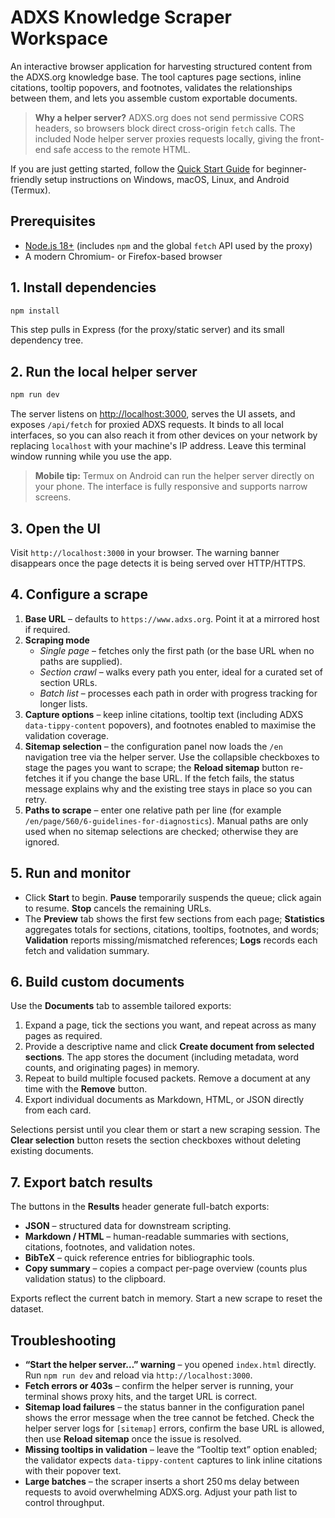 # ADXS Knowledge Scraper Workspace

An interactive browser application for harvesting structured content from the ADXS.org knowledge base. The tool captures page sections, inline citations, tooltip popovers, and footnotes, validates the relationships between them, and lets you assemble custom exportable documents.

> **Why a helper server?** ADXS.org does not send permissive CORS headers, so browsers block direct cross-origin `fetch` calls. The included Node helper server proxies requests locally, giving the front-end safe access to the remote HTML.

If you are just getting started, follow the [Quick Start Guide](GUIDE.md) for beginner-friendly setup instructions on Windows, macOS, Linux, and Android (Termux).

## Prerequisites

- [Node.js 18+](https://nodejs.org/) (includes `npm` and the global `fetch` API used by the proxy)
- A modern Chromium- or Firefox-based browser

## 1. Install dependencies

```bash
npm install
```

This step pulls in Express (for the proxy/static server) and its small dependency tree.

## 2. Run the local helper server

```bash
npm run dev
```

The server listens on [http://localhost:3000](http://localhost:3000), serves the UI assets, and exposes `/api/fetch` for proxied ADXS requests. It binds to all local interfaces, so you can also reach it from other devices on your network by replacing `localhost` with your machine's IP address. Leave this terminal window running while you use the app.

> **Mobile tip:** Termux on Android can run the helper server directly on your phone. The interface is fully responsive and supports narrow screens.

## 3. Open the UI

Visit `http://localhost:3000` in your browser. The warning banner disappears once the page detects it is being served over HTTP/HTTPS.

## 4. Configure a scrape

1. **Base URL** – defaults to `https://www.adxs.org`. Point it at a mirrored host if required.
2. **Scraping mode**
   - *Single page* – fetches only the first path (or the base URL when no paths are supplied).
   - *Section crawl* – walks every path you enter, ideal for a curated set of section URLs.
   - *Batch list* – processes each path in order with progress tracking for longer lists.
3. **Capture options** – keep inline citations, tooltip text (including ADXS `data-tippy-content` popovers), and footnotes enabled to maximise the validation coverage.
4. **Sitemap selection** – the configuration panel now loads the `/en` navigation tree via the helper server. Use the collapsible checkboxes to stage the pages you want to scrape; the **Reload sitemap** button re-fetches it if you change the base URL. If the fetch fails, the status message explains why and the existing tree stays in place so you can retry.
5. **Paths to scrape** – enter one relative path per line (for example `/en/page/560/6-guidelines-for-diagnostics`). Manual paths are only used when no sitemap selections are checked; otherwise they are ignored.

## 5. Run and monitor

- Click **Start** to begin. **Pause** temporarily suspends the queue; click again to resume. **Stop** cancels the remaining URLs.
- The **Preview** tab shows the first few sections from each page; **Statistics** aggregates totals for sections, citations, tooltips, footnotes, and words; **Validation** reports missing/mismatched references; **Logs** records each fetch and validation summary.

## 6. Build custom documents

Use the **Documents** tab to assemble tailored exports:

1. Expand a page, tick the sections you want, and repeat across as many pages as required.
2. Provide a descriptive name and click **Create document from selected sections**. The app stores the document (including metadata, word counts, and originating pages) in memory.
3. Repeat to build multiple focused packets. Remove a document at any time with the **Remove** button.
4. Export individual documents as Markdown, HTML, or JSON directly from each card.

Selections persist until you clear them or start a new scraping session. The **Clear selection** button resets the section checkboxes without deleting existing documents.

## 7. Export batch results

The buttons in the **Results** header generate full-batch exports:

- **JSON** – structured data for downstream scripting.
- **Markdown / HTML** – human-readable summaries with sections, citations, footnotes, and validation notes.
- **BibTeX** – quick reference entries for bibliographic tools.
- **Copy summary** – copies a compact per-page overview (counts plus validation status) to the clipboard.

Exports reflect the current batch in memory. Start a new scrape to reset the dataset.

## Troubleshooting

- **“Start the helper server…” warning** – you opened `index.html` directly. Run `npm run dev` and reload via `http://localhost:3000`.
- **Fetch errors or 403s** – confirm the helper server is running, your terminal shows proxy hits, and the target URL is correct.
- **Sitemap load failures** – the status banner in the configuration panel shows the error message when the tree cannot be fetched. Check the helper server logs for `[sitemap]` errors, confirm the base URL is allowed, then use **Reload sitemap** once the issue is resolved.
- **Missing tooltips in validation** – leave the “Tooltip text” option enabled; the validator expects `data-tippy-content` captures to link inline citations with their popover text.
- **Large batches** – the scraper inserts a short 250 ms delay between requests to avoid overwhelming ADXS.org. Adjust your path list to control throughput.
